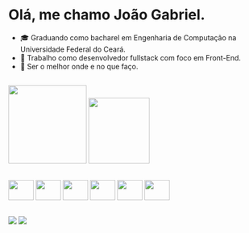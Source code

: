 # Olá, me chamo João Gabriel.
- 🎓 Graduando como bacharel em Engenharia de Computação na Universidade Federal do Ceará.
- 🔭 Trabalho como desenvolvedor fullstack com foco em Front-End.
- 🎯 Ser o melhor onde e no que faço.
##
<!-- <a href="https://github.com/joaogmelov"> -->
<div>
  <img height="155em" src="https://github-readme-stats.vercel.app/api?username=joaogmelov&show_icons=true&theme=cobalt&include_all_commits=true&count_private=true">
  <img height="130em" width="49%" src="https://github-readme-stats.vercel.app/api/top-langs/?username=joaogmelov&layout=compact&langs_count=7&theme=cobalt">
</div>

##

<div width="30%">
  <img height="40" width="50" src="https://cdn.jsdelivr.net/gh/devicons/devicon/icons/html5/html5-original.svg" />
  <img height="40" width="50" src="https://cdn.jsdelivr.net/gh/devicons/devicon/icons/css3/css3-original.svg" /> 
  <img height="40" width="50" src="https://cdn.jsdelivr.net/gh/devicons/devicon/icons/typescript/typescript-original.svg" />
  <img height="40" width="50" src="https://cdn.jsdelivr.net/gh/devicons/devicon/icons/react/react-original.svg" />
  <img height="40" width="50" src="https://cdn.jsdelivr.net/gh/devicons/devicon/icons/nodejs/nodejs-original.svg" />    
  <img height="40" width="50" src="https://cdn.jsdelivr.net/gh/devicons/devicon/icons/jest/jest-plain.svg" />
</div>

##

<div>
  <a href="https://www.linkedin.com/in/gabriel-melov/" target="_blank" rel="noopener"><img src="https://img.shields.io/badge/LinkedIn-0077B5?style=for-the-badge&logo=linkedin&logoColor=white"></a>
  <a href="mailto:gabrielmelovsc@gmail.com" target="_blank" rel="noopener"><img src="https://img.shields.io/badge/Gmail-D14836?style=for-the-badge&logo=gmail&logoColor=white"></a>
</div>
